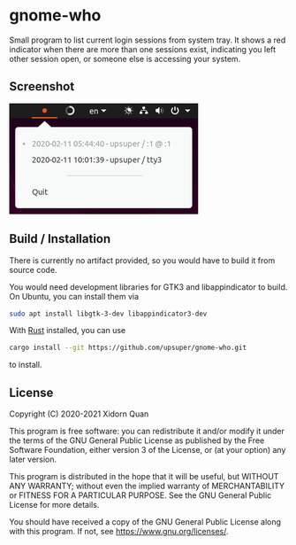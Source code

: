 # gnome-who

Small program to list current login sessions from system tray.
It shows a red indicator when there are more than one sessions exist,
indicating you left other session open,
or someone else is accessing your system.

## Screenshot

![Screenshot](screenshot.png)

## Build / Installation

There is currently no artifact provided,
so you would have to build it from source code.

You would need development libraries for GTK3 and libappindicator to build.
On Ubuntu, you can install them via
```bash
sudo apt install libgtk-3-dev libappindicator3-dev
```

With [Rust](https://www.rust-lang.org/) installed,
you can use
```bash
cargo install --git https://github.com/upsuper/gnome-who.git
```
to install.

## License

Copyright (C) 2020-2021 Xidorn Quan

This program is free software: you can redistribute it and/or modify it under the terms of the GNU General Public License as published by the Free Software Foundation, either version 3 of the License, or (at your option) any later version.

This program is distributed in the hope that it will be useful, but WITHOUT ANY WARRANTY; without even the implied warranty of MERCHANTABILITY or FITNESS FOR A PARTICULAR PURPOSE. See the GNU General Public License for more details.

You should have received a copy of the GNU General Public License along with this program. If not, see https://www.gnu.org/licenses/.
